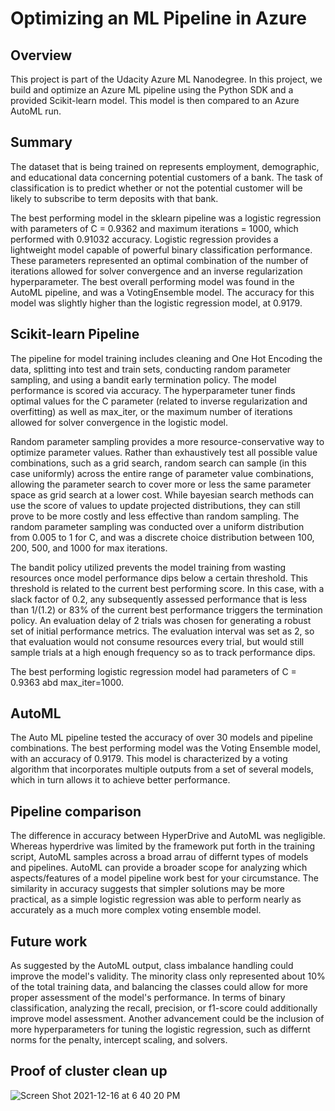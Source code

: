 # Optimizing an ML Pipeline in Azure

## Overview
This project is part of the Udacity Azure ML Nanodegree.
In this project, we build and optimize an Azure ML pipeline using the Python SDK and a provided Scikit-learn model.
This model is then compared to an Azure AutoML run.

## Summary
The dataset that is being trained on represents employment, demographic, and educational data concerning potential customers of a bank. The task of classification is to predict whether or not the potential customer will be likely to subscribe to term deposits with that bank.

The best performing model in the sklearn pipeline was a logistic regression with parameters of C =  0.9362 and maximum iterations = 1000, which performed with 0.91032 accuracy. Logistic regression provides a lightweight model capable of powerful binary classification performance. These parameters represented an optimal combination of the number of iterations allowed for solver convergence and an inverse regularization hyperparameter. The best overall performing model was found in the AutoML pipeline, and was a VotingEnsemble model. The accuracy for this model was slightly higher than the logistic regression model, at 0.9179.

## Scikit-learn Pipeline
The pipeline for model training includes cleaning and One Hot Encoding the data, splitting into test and train sets, conducting random parameter sampling, and using a bandit early termination policy. The model performance is scored via accuracy. The hyperparameter tuner finds optimal values for the C parameter (related to inverse regularization and overfitting) as well as max_iter, or the maximum number of iterations allowed for solver convergence in the logistic model.

Random parameter sampling provides a more resource-conservative way to optimize parameter values. Rather than exhaustively test all possible value combinations, such as a grid search, random search can sample (in this case uniformly) across the entire range of parameter value combinations, allowing the parameter search to cover more or less the same parameter space as grid search at a lower cost. While bayesian search methods can use the score of values to update projected distributions, they can still prove to be more costly and less effective than random sampling. The random parameter sampling was conducted over a uniform distribution from 0.005 to 1 for C, and was a discrete choice distribution between 100, 200, 500, and 1000 for max iterations.

The bandit policy utilized prevents the model training from wasting resources once model performance dips below a certain threshold. This threshold is related to the current best performing score. In this case, with a slack factor of 0.2, any subsequently assessed performance that is less than 1/(1.2) or 83% of the current best performance triggers the termination policy. An evaluation delay of 2 trials was chosen for generating a robust set of initial performance metrics. The evaluation interval was set as 2, so that evaluation would not consume resources every trial, but would still sample trials at a high enough frequency so as to track performance dips.

The best performing logistic regression model had parameters of C = 0.9363 abd max_iter=1000.

## AutoML
The Auto ML pipeline tested the accuracy of over 30 models and pipeline combinations. The best performing model was the Voting Ensemble model, with an accuracy of 0.9179. This model is characterized by a voting algorithm that incorporates multiple outputs from a set of several models, which in turn allows it to achieve better performance.

## Pipeline comparison
The difference in accuracy between HyperDrive and AutoML was negligible. Whereas hyperdrive was limited by the framework put forth in the training script, AutoML samples across a broad arrau of differnt types of models and pipelines. AutoML can provide a broader scope for analyzing which aspects/features of a model pipeline work best for your circumstance. The similarity in accuracy suggests that simpler solutions may be more practical, as a simple logistic regression was able to perform nearly as accurately as a much more complex voting ensemble model.

## Future work
As suggested by the AutoML output, class imbalance handling could improve the model's validity. The minority class only represented about 10% of the total training data, and balancing the classes could allow for more proper assessment of the model's performance. In terms of binary classification, analyzing the recall, precision, or f1-score could additionally improve model assessment. Another advancement could be the inclusion of more hyperparameters for tuning the logistic regression, such as differnt norms for the penalty, intercept scaling, and solvers.

## Proof of cluster clean up

![Screen Shot 2021-12-16 at 6 40 20 PM](https://user-images.githubusercontent.com/87383001/146465129-064a0af4-cce4-4e32-9544-512f92ac5f39.png)
